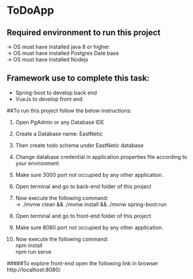 # ToDoApp
## Required environment to run this project 
&#8594; OS must have installed java 8 or higher <br />
&#8594; OS must have installed Postgres Date base <br />
&#8594; OS must have installed Nodejs

## Framework use to complete this task:
* Spring-boot to develop back end
* VueJs to develop front end

##To run this project follow the below instructions:
1. Open PgAdmin or any Database IDE 
2. Create a Database name: EastNetic
3. Then create todo schema under EastNetic database
4. Change database credential in application.properties file according to your environment 
5. Make sure 3000 port not occupied by any other application.

6. Open terminal and go to back-end folder of this project
7. Now execute the following command: <br />
&#8594; ./mvnw clean && ./mvnw install && ./mvnw spring-boot:run 

8. Open terminal and go to front-end folder of this project
9. Make sure 8080 port not occupied by any other application.
10. Now execute the following command: <br />
npm install <br />
npm run serve <br />


#####To explore front-end open the following link in browser
http://localhost:8080/
